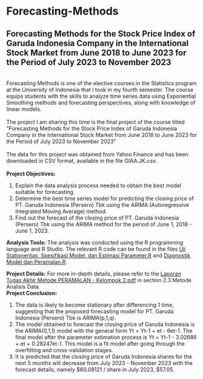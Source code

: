# Forecasting-Methods
## Forecasting Methods for the Stock Price Index of Garuda Indonesia Company in the International Stock Market from June 2018 to June 2023 for the Period of July 2023 to November 2023
\
Forecasting Methods is one of the elective courses in the Statistics program at the University of Indonesia that I took in my fourth semester. The course equips students with the skills to analyze time series data using Exponential Smoothing methods and forecasting perspectives, along with knowledge of linear models.\
\
The project I am sharing this time is the final project of the course titled "Forecasting Methods for the Stock Price Index of Garuda Indonesia Company in the International Stock Market from June 2018 to June 2023 for the Period of July 2023 to November 2023"\
\
The data for this project was obtained from Yahoo Finance and has been downloaded in CSV format, available in the file GIAA.JK.csv.\
\
**Project Objectives:**
1. Explain the data analysis process needed to obtain the best model suitable for forecasting.
2. Determine the best time series model for predicting the closing price of PT. Garuda Indonesia (Persero) Tbk using the ARIMA (Autoregressive Integrated Moving Average) method.
3. Find out the forecast of the closing price of PT. Garuda Indonesia (Persero) Tbk using the ARIMA method for the period of June 1, 2018 - June 1, 2023.

**Analysis Tools:**
The analysis was conducted using the R programming language and R Studio. The relevant R code can be found in the files [Uji Stationeritas, Spesifikasi Model, dan Estimasi Parameter.R](https://github.com/ChatleaShakira/Forecasting-Methods/Uji-Stationeritas,-Spesifikasi-Model,-dan-Estimasi-Parameter.R) and [Diagnostik Model dan Peramalan.R](https://github.com/ChatleaShakira/Forecasting-Methods/Diagnostik-Model-dan-Peramalan.R).

**Project Details:**
For more in-depth details, please refer to the [Laporan Tugas Akhir Metode PERAMALAN - Kelompok 2.pdf](https://github.com/ChatleaShakira/Forecasting-Methods/Laporan-Tugas-Akhir-Metode-PERAMALAN---Kelompok-2) in section 2.3 Metode Analisis Data.
\
**Project Conclusion:**
1. The data is likely to become stationary after differencing 1 time, suggesting that the proposed forecasting model for PT. Garuda Indonesia (Persero) Tbk is ARIMA(p,1,q).
2. The model obtained to forecast the closing price of Garuda Indonesia is the ARIMA(0,1,1) model with the general form Yt = Yt-1 + et - θet-1. The final model after the parameter estimation process is Yt = Yt-1 - 3.02686 + et + 0.28247et-1. This model is a fit model after going through the overfitting and cross-validation stages.
3. It is predicted that the closing price of Garuda Indonesia shares for the next 5 months will decrease from July 2023 - November 2023 with the forecast details, namely $60.08121 / share in July 2023, $57.05.
